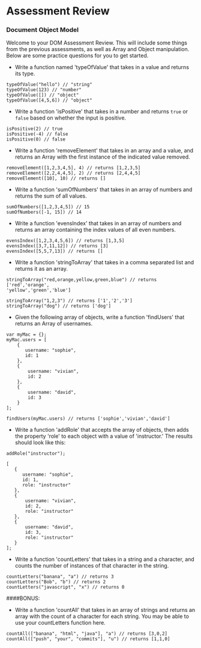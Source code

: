 # Assessment Review
### Document Object Model

Welcome to your DOM Assessment Review. This will include some things from 
the previous assessments, as well as Array and Object manipulation. Below are
 some practice questions for you to get started. 
 
 - Write a function named 'typeOfValue' that takes in a value and returns its 
 type.
 
 ```$xslt
 typeOfValue("hello") // "string"
 typeOfValue(123) // "number"
 typeOfValue([]) // "object"
 typeOfValue([4,5,6]) // "object"
```
 
 - Write a function 'isPositive' that takes in a number and returns `true` or
 `false` based on whether the input is positive.
 
 ```$xslt
isPositive(2) // true
isPositive(-4) // false
isPositive(0) // false
```

- Write a function 'removeElement' that takes in an array and a value, and 
returns an Array with the first instance of the indicated value removed.

```$xslt
removeElement([1,2,3,4,5], 4) // returns [1,2,3,5]
removeElement([2,2,4,4,5], 2) // returns [2,4,4,5]
removeElement([10], 10) // returns []
```

- Write a function 'sumOfNumbers' that takes in an array of numbers and 
returns the sum of all values.

```$xslt
sumOfNumbers([1,2,3,4,5]) // 15
sumOfNumbers([-1, 15]) // 14
```

- Write a function 'evensIndex' that takes in an array of numbers and returns
 an array containing the index values of all even numbers.
 
 ```$xslt
evensIndex([1,2,3,4,5,6]) // returns [1,3,5]
evensIndex([3,7,11,12]) // returns [3]
evensIndex([5,5,7,13]) // returns []
```

- Write a function 'stringToArray' that takes in a comma separated list and 
returns it as an array.

```$xslt
stringToArray("red,orange,yellow,green,blue") // returns ['red','orange',
'yellow','green','blue']

stringToArray("1,2,3") // returns ['1','2','3']
stringToArray("dog") // returns ['dog']
```

- Given the following array of objects, write a function 'findUsers' that 
returns
 an 
Array of usernames.

```$xslt
var myMac = {};
myMac.users = [
    {
       username: "sophie",
       id: 1
    },
    {
        username: "vivian",
        id: 2
    },
    {
        username: "david",
        id: 3
    }
];

findUsers(myMac.users) // returns ['sophie','vivian','david']
```

- Write a function 'addRole' that accepts the array of objects, then adds the
 property 'role' to each object with a value of 'instructor.' The 
 results should look like this: 
 
 ```$xslt
addRole("instructor");
 
[
    {
       username: "sophie",
       id: 1,
       role: "instructor"
    },
    {
        username: "vivian",
        id: 2,
        role: "instructor"
    },
    {
        username: "david",
        id: 3,
        role: "instructor"
    }
];

```

- Write a function 'countLetters' that takes in a string and a character, and
 counts the number of instances of that character in the string.
 
 ```$xslt
countLetters("banana", "a") // returns 3
countLetters("Bob", "b") // returns 2
countLetters("javascript", "x") // returns 0
```

####BONUS:

- Write a function 'countAll' that takes in an array of strings and returns an 
array with the count of a character for each string. You may be able to use 
your countLetters function here.

```$xslt
countAll(["banana", "html", "java"], "a") // returns [3,0,2]
countAll(["push", "your", "commits"], "u") // returns [1,1,0]
```
